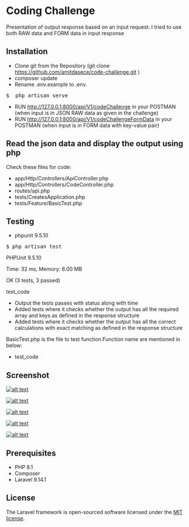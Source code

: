 <h1 dir="auto" data-sourcepos="1:1-1:23">Coding Challenge</h1>
<p dir="auto" data-sourcepos="2:1-2:62">Presentation of output response based on an input request. I tried to use both RAW data and FORM data in input response </p>
<h2 dir="auto" data-sourcepos="26:1-26:15"> <a aria-hidden="true" href="#installation" id="user-content-installation"></a>Installation</h2>
<ul dir="auto" data-sourcepos="28:1-34:78">
  <li data-sourcepos="28:1-29:1">Clone git from the Repository (git clone <a rel="nofollow noreferrer noopener" href="https://github.com/amitdasece/code-challenge.git">https://github.com/amitdasece/code-challenge.git</a> )</li>
  <li data-sourcepos="30:1-30:17">composer update</li>
  <li data-sourcepos="31:1-31:70">Rename .env.example to .env.</li>
</ul>
<div>
  <pre lang="plaintext" data-sourcepos="35:1-40:3"><span lang="plaintext" id="LC1">$ </span><span lang="plaintext" id="LC4"> php artisan serve</span></pre>
</div>
<ul dir="auto" data-sourcepos="41:1-42:0">
  <li data-sourcepos="41:1-42:0">RUN <a rel="nofollow noreferrer noopener" href="http://127.0.0.1:8000/api/codeChallenge">http://127.0.0.1:8000/api/V1/codeChallenge</a> in your POSTMAN (when input is in JSON RAW data as given in the challenge) </li>
  <li>RUN <a rel="nofollow noreferrer noopener" href="http://127.0.0.1:8000/api/codeChallengeFormData">http://127.0.0.1:8000/api/V1/codeChallengeFormData</a> in your POSTMAN (when input is in FORM data with key-value pair) </li>
</ul>

<h2 dir="auto" data-sourcepos="12:1-12:59"> <a aria-hidden="true" href="#read-the-json-data-and-save-it-to-the-database-using-php" id="user-content-read-the-json-data-and-save-it-to-the-database-using-php"></a>Read the json data and display the output using php</h2>
<p dir="auto" data-sourcepos="14:1-15:39">Check these files for code:  </p>
<ul dir="auto" data-sourcepos="145:1-15:39">
<li data-sourcepos="16:1-15:39">app/Http/Controllers/ApiController.php</li>
<li>app/Http/Controllers/CodeController.php</li>
<li>routes/api.php</li>
<li>tests/CreatesApplication.php</li>
<li>tests/Feature/BasicTest.php</li>
</ul>

<h2 dir="auto" data-sourcepos="43:1-43:10"> <a aria-hidden="true" href="#testing" id="user-content-testing"></a>Testing</h2>
<ul dir="auto" data-sourcepos="45:1-46:0">
  <li data-sourcepos="45:1-46:0">phpunit 9.5.10</li>
</ul>
<div>
  <pre lang="plaintext" data-sourcepos="47:1-49:3"><span lang="plaintext" id="LC1">$ php artisan test</span></pre>
</div>
<p dir="auto" data-sourcepos="51:1-51:53">PHPUnit 9.5.10</p>
<p dir="auto" data-sourcepos="53:1-53:28">Time: 32 ms, Memory: 6.00 MB</p>
<p dir="auto" data-sourcepos="55:1-55:26">OK (3 tests, 3 passed)</p>
<p dir="auto" data-sourcepos="55:1-55:26">test_code</p>
<ul dir="auto" data-sourcepos="59:1-62:0">
<li data-sourcepos="55:1-55:26">Output the tests passes with status along with time</li>
<li>Added tests where it checks whether the output has all the required array and keys as defined in the response structure</li>
<li>Added tests where it checks whether the output has all the correct calculations with exact matching as defined in the response structure</li>
</ul>
<p dir="auto" data-sourcepos="57:1-57:91">BasicTest.php is the file to test function.Function name are mentioned in below:</p>
<ul dir="auto" data-sourcepos="59:1-62:0">
  <li data-sourcepos="59:1-59:21">test_code</li>
</ul>
<h2 dir="auto" data-sourcepos="8:1-8:13"> <a aria-hidden="true" href="#screenshot" id="user-content-screenshot"></a>Screenshot</h2>
<p dir="auto" data-sourcepos="10:1-10:103"><a data-canonical-src="https://github.com/amitdasece/code-challenge-test/blob/master/raw_data_postman_request.png" rel="nofollow noreferrer noopener" href="https://github.com/amitdasece/code-challenge-test/blob/master/raw_data_postman_request.png"><img decoding="async" data-canonical-src="https://github.com/amitdasece/code-challenge-test/blob/master/raw_data_postman_request.png" alt="alt text" src="https://github.com/amitdasece/code-challenge-test/blob/master/raw_data_postman_request.png" loading="lazy"></a></p>
<p dir="auto" data-sourcepos="10:1-10:103"><a data-canonical-src="https://github.com/amitdasece/code-challenge-test/blob/master/raw_data_postman_response.png" rel="nofollow noreferrer noopener" href="https://github.com/amitdasece/code-challenge-test/blob/master/raw_data_postman_response.png"><img decoding="async" data-canonical-src="https://github.com/amitdasece/code-challenge-test/blob/master/raw_data_postman_response.png" alt="alt text" src="https://github.com/amitdasece/code-challenge-test/blob/master/raw_data_postman_response.png" loading="lazy"></a></p>
<p dir="auto" data-sourcepos="10:1-10:103"><a data-canonical-src="https://github.com/amitdasece/code-challenge-test/blob/master/form_data_postman_request.png" rel="nofollow noreferrer noopener" href="https://github.com/amitdasece/code-challenge-test/blob/master/form_data_postman_request.png"><img decoding="async" data-canonical-src="https://github.com/amitdasece/code-challenge-test/blob/master/form_data_postman_request.png" alt="alt text" src="https://github.com/amitdasece/code-challenge-test/blob/master/form_data_postman_request.png" loading="lazy"></a></p>
<p dir="auto" data-sourcepos="10:1-10:103"><a data-canonical-src="https://github.com/amitdasece/code-challenge-test/blob/master/form_data_postman_response.png" rel="nofollow noreferrer noopener" href="https://github.com/amitdasece/code-challenge-test/blob/master/form_data_postman_response.png"><img decoding="async" data-canonical-src="https://github.com/amitdasece/code-challenge-test/blob/master/form_data_postman_response.png" alt="alt text" src="https://github.com/amitdasece/code-challenge-test/blob/master/form_data_postman_response.png" loading="lazy"></a></p>
<p dir="auto" data-sourcepos="10:1-10:103"><a data-canonical-src="https://github.com/amitdasece/code-challenge-test/blob/master/unitTesting.png" rel="nofollow noreferrer noopener" href="https://github.com/amitdasece/code-challenge-test/blob/master/unitTesting.png"><img decoding="async" data-canonical-src="https://github.com/amitdasece/code-challenge-test/blob/master/unitTesting.png" alt="alt text" src="https://github.com/amitdasece/code-challenge-test/blob/master/unitTesting.png" loading="lazy"></a></p>

<h2 dir="auto" data-sourcepos="17:1-17:16"> <a aria-hidden="true" href="#prerequisites" id="user-content-prerequisites"></a>Prerequisites</h2>
<ul dir="auto" data-sourcepos="19:1-25:0">
  <li data-sourcepos="19:1-19:9">PHP 8.1</li>
  <li data-sourcepos="21:1-21:10">Composer</li>
  <li data-sourcepos="23:1-25:0">Laravel 9.14.1 </li>
</ul>


<h2 dir="auto" data-sourcepos="63:1-63:10"> <a aria-hidden="true" href="#license" id="user-content-license"></a>License</h2>
<p dir="auto" data-sourcepos="65:1-65:117">The Laravel framework is open-sourced software licensed under the <a rel="nofollow noreferrer noopener" href="https://opensource.org/licenses/MIT">MIT license</a>.</p>
